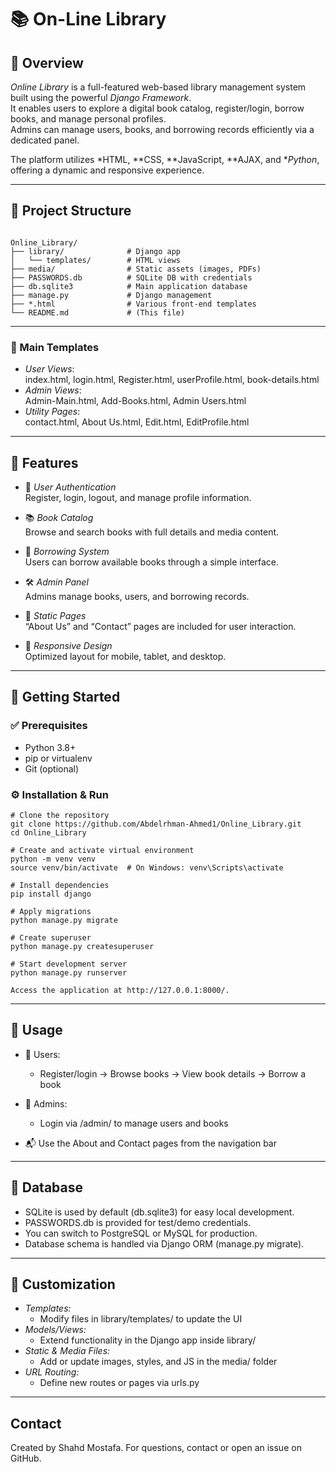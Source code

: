 # 📚 On-Line Library

## 🧭 Overview  
*Online Library* is a full-featured web-based library management system built using the powerful *Django Framework*.  
It enables users to explore a digital book catalog, register/login, borrow books, and manage personal profiles.  
Admins can manage users, books, and borrowing records efficiently via a dedicated panel.

The platform utilizes *HTML, **CSS, **JavaScript, **AJAX, and **Python*, offering a dynamic and responsive experience.

---

## 🧰 Project Structure
```

Online_Library/
├── library/              # Django app  
│   └── templates/        # HTML views  
├── media/                # Static assets (images, PDFs)  
├── PASSWORDS.db          # SQLite DB with credentials  
├── db.sqlite3            # Main application database  
├── manage.py             # Django management  
├── *.html                # Various front-end templates  
└── README.md             # (This file)
```

---



### 🔖 Main Templates

- *User Views*:  
  index.html, login.html, Register.html, userProfile.html, book-details.html  
- *Admin Views*:  
  Admin-Main.html, Add-Books.html, Admin Users.html  
- *Utility Pages*:  
  contact.html, About Us.html, Edit.html, EditProfile.html

---

## 🌟 Features

- 👤 *User Authentication*  
  Register, login, logout, and manage profile information.

- 📚 *Book Catalog*  
  Browse and search books with full details and media content.

- 📖 *Borrowing System*  
  Users can borrow available books through a simple interface.

- 🛠 *Admin Panel*  
  Admins manage books, users, and borrowing records.

- 📄 *Static Pages*  
  “About Us” and “Contact” pages are included for user interaction.

- 📱 *Responsive Design*  
  Optimized layout for mobile, tablet, and desktop.

---

## 🚀 Getting Started

### ✅ Prerequisites

- Python 3.8+
- pip or virtualenv
- Git (optional)

### ⚙ Installation & Run

```
# Clone the repository
git clone https://github.com/Abdelrhman-Ahmed1/Online_Library.git
cd Online_Library

# Create and activate virtual environment
python -m venv venv
source venv/bin/activate  # On Windows: venv\Scripts\activate

# Install dependencies
pip install django

# Apply migrations
python manage.py migrate

# Create superuser
python manage.py createsuperuser

# Start development server
python manage.py runserver

Access the application at http://127.0.0.1:8000/.
```
---

## 🧪 Usage

- 👥 Users:
  - Register/login → Browse books → View book details → Borrow a book

- 👑 Admins:
  - Login via /admin/ to manage users and books

- 📬 Use the About and Contact pages from the navigation bar

---


## 🧱 Database

- SQLite is used by default (db.sqlite3) for easy local development.
- PASSWORDS.db is provided for test/demo credentials.
- You can switch to PostgreSQL or MySQL for production.
- Database schema is handled via Django ORM (manage.py migrate).

---

## 🎨 Customization

- *Templates:*
  - Modify files in library/templates/ to update the UI
- *Models/Views:*
   - Extend functionality in the Django app inside library/
- *Static & Media Files:*
   - Add or update images, styles, and JS in the media/ folder
- *URL Routing:*
   - Define new routes or pages via urls.py
---


## Contact

Created by Shahd Mostafa. For questions, contact or open an issue on GitHub.
